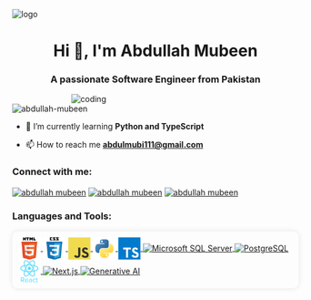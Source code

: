 ![logo](https://github.com/Abdullah-Mubeen/Abdullah-Mubeen/blob/main/Blue%20Yellow%20Futuristic%20Virtual%20Technology%20Blog%20Banner.png)

<link rel="stylesheet" href="style.css">

<h1 align="center">Hi 👋, I'm Abdullah Mubeen</h1>
<h3 align="center">A passionate Software Engineer from Pakistan</h3>

<img align="right" alt="coding" width="400" src="https://media1.giphy.com/media/v1.Y2lkPTc5MGI3NjExa2xjbm11N2RoMm1lZ2k4aGMzOW1oMDczaHFuenhrc2QybWl1NHprcyZlcD12MV9naWZzX3NlYXJjaCZjdD1n/qgQUggAC3Pfv687qPC/giphy.gif">

<p align="left"> <img src="https://komarev.com/ghpvc/?username=abdullah-mubeen&label=Profile%20views&color=0e75b6&style=flat" alt="abdullah-mubeen" /> </p>

- 🌱 I’m currently learning **Python and TypeScript**

- 📫 How to reach me **abdulmubi111@gmail.com**

<h3 align="left">Connect with me:</h3>
<p>
<a href="https://twitter.com/abdullah mubeen" target="blank"><img align="center" src="https://raw.githubusercontent.com/rahuldkjain/github-profile-readme-generator/master/src/images/icons/Social/twitter.svg" alt="abdullah mubeen" height="30" width="40" /></a>
<a href="https://linkedin.com/in/abdullah mubeen" target="blank"><img align="center" src="https://raw.githubusercontent.com/rahuldkjain/github-profile-readme-generator/master/src/images/icons/Social/linked-in-alt.svg" alt="abdullah mubeen" height="30" width="40" /></a>
<a href="https://fb.com/abdullah mubeen" target="blank"><img align="center" src="https://raw.githubusercontent.com/rahuldkjain/github-profile-readme-generator/master/src/images/icons/Social/facebook.svg" alt="abdullah mubeen" height="30" width="40" /></a>
</p>

<h3 align="left">Languages and Tools:</h3>
<p style="box-shadow: 0px 0px 10px rgba(0, 0, 0, 0.1); padding: 10px; border-radius: 10px;">
  <a href="https://www.w3.org/html/" target="_blank" rel="noreferrer">
    <img
      align="center"
      src="https://raw.githubusercontent.com/devicons/devicon/master/icons/html5/html5-original-wordmark.svg"
      alt="HTML5"
      width="40"
      height="40"
    />
  </a>
  <a href="https://www.w3schools.com/css/" target="_blank" rel="noreferrer">
    <img
      align="center"
      src="https://raw.githubusercontent.com/devicons/devicon/master/icons/css3/css3-original-wordmark.svg"
      alt="CSS3"
      width="40"
      height="40"
    />
  </a>
  <a
    href="https://developer.mozilla.org/en-US/docs/Web/JavaScript"
    target="_blank"
    rel="noreferrer"
  >
    <img
      align="center"
      src="https://raw.githubusercontent.com/devicons/devicon/master/icons/javascript/javascript-original.svg"
      alt="JavaScript"
      width="40"
      height="40"
    />
  </a>
  <a href="https://www.python.org" target="_blank" rel="noreferrer">
    <img
      align="center"
      src="https://raw.githubusercontent.com/devicons/devicon/master/icons/python/python-original.svg"
      alt="Python"
      width="40"
      height="40"
    />
  </a>
  <a href="https://www.typescriptlang.org" target="_blank" rel="noreferrer">
    <img
      align="center"
      src="https://raw.githubusercontent.com/devicons/devicon/master/icons/typescript/typescript-original.svg"
      alt="TypeScript"
      width="40"
      height="40"
    />
  </a>
  <a
    href="https://www.microsoft.com/en-us/sql-server"
    target="_blank"
    rel="noreferrer"
  >
    <img
      align="center"
      src="https://licendi.com/media/magefan_blog/2022/07/210904-Blog-Post-SQL-Server-2-e1630753848251.jpg"
      alt="Microsoft SQL Server"
      width="40"
      height="40"
    />
  </a>
  <a href="https://www.postgresql.org" target="_blank" rel="noreferrer">
    <img
      align="center"
      src="https://cdn-icons-png.flaticon.com/512/5968/5968342.png"
      alt="PostgreSQL"
      width="40"
      height="40"
    />
  </a>
  <a href="https://reactjs.org" target="_blank" rel="noreferrer">
    <img
      align="center"
      src="https://raw.githubusercontent.com/devicons/devicon/master/icons/react/react-original-wordmark.svg"
      alt="React.js"
      width="40"
      height="40"
    />
  </a>
  <a href="https://nextjs.org" target="_blank" rel="noreferrer">
    <img
      align="center"
      src="https://cdn.worldvectorlogo.com/logos/next-js.svg"
      alt="Next.js"
      width="40"
      height="40"
    />
  </a>
  <a href="https://openai.com" target="_blank" rel="noreferrer">
    <img
      align="center"
      src="https://cdn-icons-png.flaticon.com/512/327/327779.png"
      alt="Generative AI"
      width="40"
      height="40"
    />
  </a>
</p>
